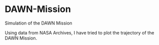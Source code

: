 # DAWN-Mission
Simulation of the DAWN Mission 

Using data from NASA Archives, I have tried to plot the trajectory of the DAWN Mission.

